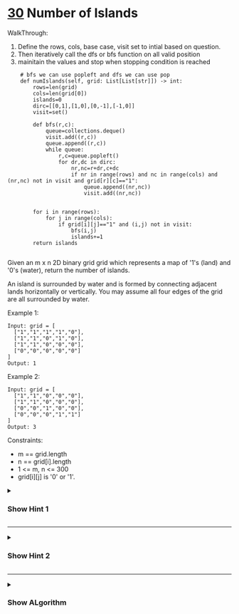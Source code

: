 # [30](https://leetcode.com/problems/number-of-islands/) Number of Islands
WalkThrough:
1. Define the rows, cols, base case, visit set to intial based on question.
2. Then iteratively call the dfs or bfs function on all valid position
3. mainitain the values and stop when stopping condition is reached

```
    # bfs we can use popleft and dfs we can use pop
    def numIslands(self, grid: List[List[str]]) -> int:
        rows=len(grid)
        cols=len(grid[0])
        islands=0
        dirc=[[0,1],[1,0],[0,-1],[-1,0]]
        visit=set()
       
        def bfs(r,c):
            queue=collections.deque()
            visit.add((r,c))
            queue.append((r,c))
            while queue:
                r,c=queue.popleft()
                for dr,dc in dirc:
                    nr,nc=r+dr,c+dc
                    if nr in range(rows) and nc in range(cols) and (nr,nc) not in visit and grid[r][c]=="1":
                        queue.append((nr,nc))
                        visit.add((nr,nc))


        for i in range(rows):
            for j in range(cols):
                if grid[i][j]=="1" and (i,j) not in visit:
                    bfs(i,j)
                    islands+=1
        return islands


```

Given an m x n 2D binary grid grid which represents a map of '1's (land) and '0's (water), return the number of islands.

An island is surrounded by water and is formed by connecting adjacent lands horizontally or vertically. You may assume all four edges of the grid are all surrounded by water.

Example 1:

```
Input: grid = [
  ["1","1","1","1","0"],
  ["1","1","0","1","0"],
  ["1","1","0","0","0"],
  ["0","0","0","0","0"]
]
Output: 1
```

Example 2:

```
Input: grid = [
  ["1","1","0","0","0"],
  ["1","1","0","0","0"],
  ["0","0","1","0","0"],
  ["0","0","0","1","1"]
]
Output: 3
```

Constraints:

- m == grid.length
- n == grid[i].length
- 1 <= m, n <= 300
- grid[i][j] is '0' or '1'.

<details>
  <summary><h3>Show Hint 1</h3></summary>
  <p>Usual DFS algorithm for 2D matrix for prev row & col, next row & col</p>
</details>

---
<details>
  <summary><h3>Show Hint 2</h3></summary>
  <p>Think about the base case for row & col index. And no recursion need for element which is '0' or already visited. Keep track of visited place.</p>
</details>

---
<details>
  <summary><h3>Show ALgorithm</h3></summary>
  <pre>
    dfs:
      if row isLessThan 0 or col isLessThan 0 or row equals ROWLEN or col equals COLLEN
        return
      if grid.at(row,col) equals '0' or isVisited.at(row,col)
        isVisited.at(row,col) -> 0
      dfs -> call row - 1, col
      dfs -> call row, col + 1
      dfs -> call row + 1, col
      dfs -> call row, col - 1
      
  </pre>
</details>
